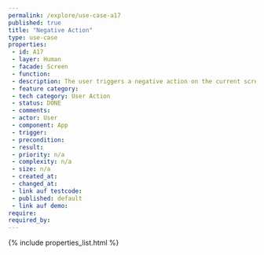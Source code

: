 ```yaml
---
permalink: /explore/use-case-a17
published: true
title: "Negative Action"
type: use-case
properties:
 - id: A17
 - layer: Human
 - facade: Screen
 - function: 
 - description: The user triggers a negative action on the current screen, i.e. a reject. There should be a show/navigation use case before using this use case (to define the screen).
 - feature category: 
 - tech category: User Action
 - status: DONE
 - comments: 
 - actor: User
 - component: App
 - trigger: 
 - precondition: 
 - result: 
 - priority: n/a
 - complexity: n/a
 - size: n/a
 - created_at: 
 - changed_at: 
 - link auf testcode: 
 - published: default
 - link auf demo: 
require:
required_by:
---
```

{% include properties_list.html %}
